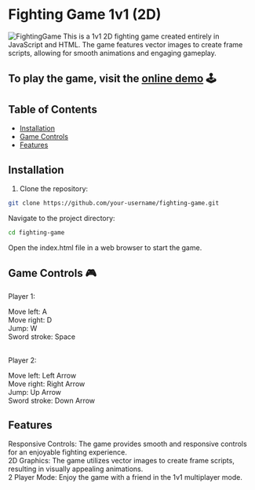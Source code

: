 # Fighting Game 1v1 (2D)
![FightingGame](https://github.com/totovalv/Fighting-Game-1v1/assets/109441417/2139a78a-eef1-4b1b-9ce3-8ac7fd064913)
This is a 1v1 2D fighting game created entirely in JavaScript and HTML. The game features vector images to create frame scripts, allowing for smooth animations and engaging gameplay.
## To play the game, visit the [online demo](https://fighting-game-1v1.vercel.app/) 🕹️

## Table of Contents
- [Installation](#installation)
- [Game Controls](#game-controls)
- [Features](#features)

## Installation

1. Clone the repository:

```bash
git clone https://github.com/your-username/fighting-game.git
```
Navigate to the project directory:
```bash
cd fighting-game
```
Open the index.html file in a web browser to start the game.
## Game Controls 🎮
Player 1:<br>

Move left: A<br>
Move right: D<br>
Jump: W<br>
Sword stroke: Space<br>
<br>

Player 2:<br>

Move left: Left Arrow<br>
Move right: Right Arrow<br>
Jump: Up Arrow<br>
Sword stroke: Down Arrow<br>

## Features
Responsive Controls: The game provides smooth and responsive controls for an enjoyable fighting experience.<br>
2D Graphics: The game utilizes vector images to create frame scripts, resulting in visually appealing animations.<br>
2 Player Mode: Enjoy the game with a friend in the 1v1 multiplayer mode.<br>
